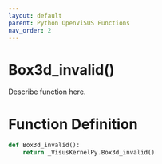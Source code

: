 ```yaml
---
layout: default
parent: Python OpenViSUS Functions
nav_order: 2
---
```


# Box3d_invalid()

Describe function here.

# Function Definition

```python
def Box3d_invalid():
    return _VisusKernelPy.Box3d_invalid()
```